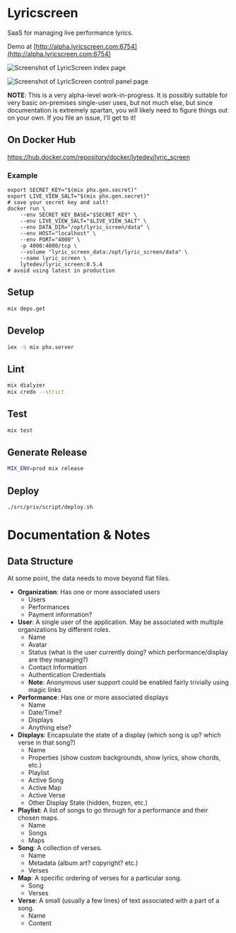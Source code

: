 # Lyricscreen

SaaS for managing live performance lyrics.

Demo at [http://alpha.lyricscreen.com:6754](http://alpha.lyricscreen.com:6754)

![Screenshot of LyricScreen index page][ss_index]

![Screenshot of LyricScreen control panel page][ss_controlpanel]

**NOTE**: This is a very alpha-level work-in-progress. It is possibly suitable for very basic on-premises single-user uses, but not much else, but since documentation is extremely spartan, you will likely need to figure things out on your own. If you file an issue, I'll get to it!

## On Docker Hub

https://hub.docker.com/repository/docker/lytedev/lyric_screen

### Example

```
export SECRET_KEY="$(mix phx.gen.secret)"
export LIVE_VIEW_SALT="$(mix phx.gen.secret)"
# save your secret key and salt!
docker run \
	--env SECRET_KEY_BASE="$SECRET_KEY" \
	--env LIVE_VIEW_SALT="$LIVE_VIEW_SALT" \
	--env DATA_DIR="/opt/lyric_screen/data" \
	--env HOST="localhost" \
	--env PORT="4000" \
	-p 4000:4000/tcp \
	--volume "lyric_screen_data:/opt/lyric_screen/data" \
	--name lyric_screen \
	lytedev/lyric_screen:0.5.4
# avoid using latest in production
```

## Setup

```bash
mix deps.get
```

## Develop

```bash
iex -S mix phx.server
```

## Lint

```bash
mix dialyzer
mix credo --strict
```

## Test

```bash
mix test
```

## Generate Release

```bash
MIX_ENV=prod mix release
```

## Deploy

```
./src/priv/script/deploy.sh
```

# Documentation & Notes

## Data Structure

At some point, the data needs to move beyond flat files.

+ **Organization**: Has one or more associated users
	+ Users
	+ Performances
	+ Payment information?
+ **User**: A single user of the application. May be associated with multiple organizations by different roles.
	+ Name
	+ Avatar
	+ Status (what is the user currently doing? which performance/display are they managing?)
	+ Contact Information
	+ Authentication Credentials
	+ **Note**: Anonymous user support could be enabled fairly trivially using magic links
+ **Performance**: Has one or more associated displays
	+ Name
	+ Date/Time?
	+ Displays
	+ Anything else?
+ **Displays**: Encapsulate the state of a display (which song is up? which verse in that song?)
	+ Name
	+ Properties (show custom backgrounds, show lyrics, show chords, etc.)
	+ Playlist
	+ Active Song
	+ Active Map
	+ Active Verse
	+ Other Display State (hidden, frozen, etc.)
+ **Playlist**: A list of songs to go through for a performance and their chosen maps.
	+ Name
	+ Songs
	+ Maps
+ **Song**: A collection of verses.
	+ Name
	+ Metadata (album art? copyright? etc.)
	+ Verses
+ **Map**: A specific ordering of verses for a particular song.
	+ Song
	+ Verses
+ **Verse**: A small (usually a few lines) of text associated with a part of a song.
	+ Name
	+ Content


[ss_index]: https://files.lyte.dev/uploads/lyric_screen_index.png
[ss_controlpanel]: https://files.lyte.dev/uploads/lyric_screen_controlpanel.png
